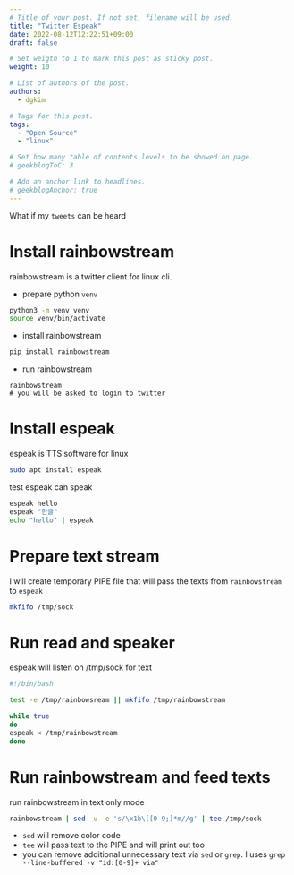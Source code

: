 ```yaml
---
# Title of your post. If not set, filename will be used.
title: "Twitter Espeak"
date: 2022-08-12T12:22:51+09:00
draft: false

# Set weigth to 1 to mark this post as sticky post.
weight: 10

# List of authors of the post.
authors:
  - dgkim

# Tags for this post.
tags:
  - "Open Source"
  - "linux"

# Set how many table of contents levels to be showed on page.
# geekblogToC: 3

# Add an anchor link to headlines.
# geekblogAnchor: true
---
```


What if my `tweets` can be heard

# Install rainbowstream

rainbowstream is a twitter client for linux cli.

- prepare python `venv`
```bash
python3 -m venv venv
source venv/bin/activate
```

- install rainbowstream
```bash
pip install rainbowstream
```

- run rainbowstream
```
rainbowstream
# you will be asked to login to twitter
```

# Install espeak

espeak is TTS software for linux

```bash
sudo apt install espeak
```

test espeak can speak

```bash
espeak hello
espeak "한글"
echo "hello" | espeak
```

# Prepare text stream

I will create temporary PIPE file that will pass the texts from `rainbowstream` to `espeak`

```bash
mkfifo /tmp/sock
```

# Run read and speaker

espeak will listen on /tmp/sock for text

```bash
#!/bin/bash

test -e /tmp/rainbowsream || mkfifo /tmp/rainbowstream

while true
do
espeak < /tmp/rainbowstream
done
```

# Run rainbowstream and feed texts

run rainbowstream in text only mode

```bash
rainbowstream | sed -u -e 's/\x1b\[[0-9;]*m//g' | tee /tmp/sock
```

- `sed` will remove color code
- `tee` will pass text to the PIPE and will print out too
- you can remove additional unnecessary text via `sed` or `grep`. I uses `grep --line-buffered -v "id:[0-9]+ via"`
